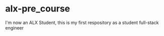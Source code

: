 # alx-pre_course
I'm now an ALX Student,  this is my first respository as a student full-stack engineer 
